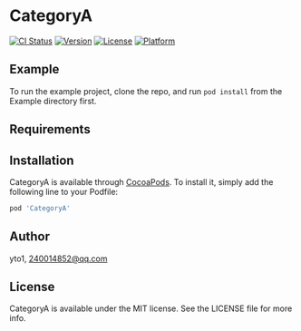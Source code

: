 # CategoryA

[![CI Status](https://img.shields.io/travis/yto1/CategoryA.svg?style=flat)](https://travis-ci.org/yto1/CategoryA)
[![Version](https://img.shields.io/cocoapods/v/CategoryA.svg?style=flat)](https://cocoapods.org/pods/CategoryA)
[![License](https://img.shields.io/cocoapods/l/CategoryA.svg?style=flat)](https://cocoapods.org/pods/CategoryA)
[![Platform](https://img.shields.io/cocoapods/p/CategoryA.svg?style=flat)](https://cocoapods.org/pods/CategoryA)

## Example

To run the example project, clone the repo, and run `pod install` from the Example directory first.

## Requirements

## Installation

CategoryA is available through [CocoaPods](https://cocoapods.org). To install
it, simply add the following line to your Podfile:

```ruby
pod 'CategoryA'
```

## Author

yto1, 240014852@qq.com

## License

CategoryA is available under the MIT license. See the LICENSE file for more info.
